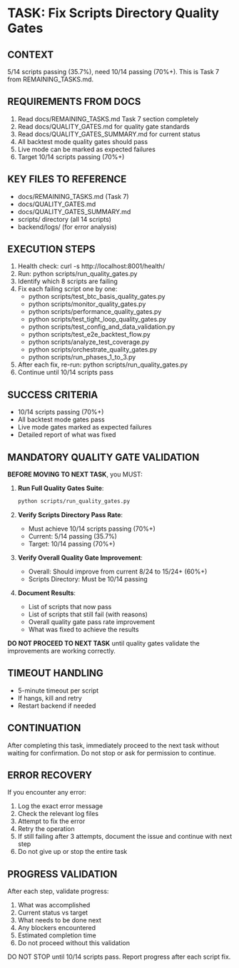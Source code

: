 # TASK: Fix Scripts Directory Quality Gates

## CONTEXT
5/14 scripts passing (35.7%), need 10/14 passing (70%+). This is Task 7 from REMAINING_TASKS.md.

## REQUIREMENTS FROM DOCS
1) Read docs/REMAINING_TASKS.md Task 7 section completely
2) Read docs/QUALITY_GATES.md for quality gate standards
3) Read docs/QUALITY_GATES_SUMMARY.md for current status
4) All backtest mode quality gates should pass
5) Live mode can be marked as expected failures
6) Target 10/14 scripts passing (70%+)

## KEY FILES TO REFERENCE
- docs/REMAINING_TASKS.md (Task 7)
- docs/QUALITY_GATES.md
- docs/QUALITY_GATES_SUMMARY.md
- scripts/ directory (all 14 scripts)
- backend/logs/ (for error analysis)

## EXECUTION STEPS
1) Health check: curl -s http://localhost:8001/health/
2) Run: python scripts/run_quality_gates.py
3) Identify which 8 scripts are failing
4) Fix each failing script one by one:
   - python scripts/test_btc_basis_quality_gates.py
   - python scripts/monitor_quality_gates.py
   - python scripts/performance_quality_gates.py
   - python scripts/test_tight_loop_quality_gates.py
   - python scripts/test_config_and_data_validation.py
   - python scripts/test_e2e_backtest_flow.py
   - python scripts/analyze_test_coverage.py
   - python scripts/orchestrate_quality_gates.py
   - python scripts/run_phases_1_to_3.py
5) After each fix, re-run: python scripts/run_quality_gates.py
6) Continue until 10/14 scripts pass

## SUCCESS CRITERIA
- 10/14 scripts passing (70%+)
- All backtest mode gates pass
- Live mode gates marked as expected failures
- Detailed report of what was fixed

## MANDATORY QUALITY GATE VALIDATION
**BEFORE MOVING TO NEXT TASK**, you MUST:

1. **Run Full Quality Gates Suite**:
   ```bash
   python scripts/run_quality_gates.py
   ```

2. **Verify Scripts Directory Pass Rate**:
   - Must achieve 10/14 scripts passing (70%+)
   - Current: 5/14 passing (35.7%)
   - Target: 10/14 passing (70%+)

3. **Verify Overall Quality Gate Improvement**:
   - Overall: Should improve from current 8/24 to 15/24+ (60%+)
   - Scripts Directory: Must be 10/14 passing

4. **Document Results**:
   - List of scripts that now pass
   - List of scripts that still fail (with reasons)
   - Overall quality gate pass rate improvement
   - What was fixed to achieve the results

**DO NOT PROCEED TO NEXT TASK** until quality gates validate the improvements are working correctly.

## TIMEOUT HANDLING
- 5-minute timeout per script
- If hangs, kill and retry
- Restart backend if needed

## CONTINUATION
After completing this task, immediately proceed to the next task without waiting for confirmation. Do not stop or ask for permission to continue.

## ERROR RECOVERY
If you encounter any error:
1) Log the exact error message
2) Check the relevant log files
3) Attempt to fix the error
4) Retry the operation
5) If still failing after 3 attempts, document the issue and continue with next step
6) Do not give up or stop the entire task

## PROGRESS VALIDATION
After each step, validate progress:
1) What was accomplished
2) Current status vs target
3) What needs to be done next
4) Any blockers encountered
5) Estimated completion time
6) Do not proceed without this validation

DO NOT STOP until 10/14 scripts pass. Report progress after each script fix.
